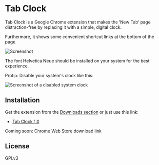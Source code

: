 # Tab Clock

Tab Clock is a Google Chrome extension that makes the 'New Tab' page distraction-free by replacing it with a simple, digital clock.

Furthermore, it shows some convenient shortcut links at the bottom of the page.

![Screenshot](https://camo.githubusercontent.com/8117d0c39b809fee0f7aa0998d09b5e737d55098/687474703a2f2f692e696d6775722e636f6d2f764e496b4f2e706e67)

The font Helvetica Neue should be installed on your system for the best experience.

Protip: Disable your system's clock like this:

![Screenshot of a disabled system clock](https://camo.githubusercontent.com/0d7a97acb2c5bca7a33df5694fd6fd6b00ec8023/687474703a2f2f692e696d6775722e636f6d2f5344734b732e706e67)

## Installation

Get the extension from the [Downloads section](https://github.com/JannesMeyer/Tab-Clock/downloads) or just use this link:

 - [Tab Clock 1.0]( https://github.com/downloads/JannesMeyer/Tab-Clock/Tab%20Clock%201.0.crx)

Coming soon: Chrome Web Store download link

## License

GPLv3